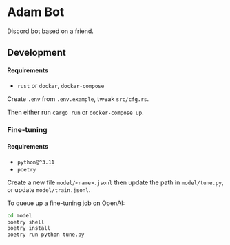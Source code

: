 # Adam Bot

Discord bot based on a friend.

## Development

#### Requirements

- `rust` or `docker`, `docker-compose`

Create `.env` from `.env.example`, tweak `src/cfg.rs`.

Then either run `cargo run` or `docker-compose up`.

### Fine-tuning

#### Requirements

- `python@^3.11`
- `poetry`

Create a new file `model/<name>.jsonl` then update the path in `model/tune.py`, or update `model/train.jsonl`.

To queue up a fine-tuning job on OpenAI:

```sh
cd model
poetry shell
poetry install
poetry run python tune.py
```
